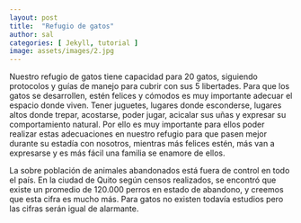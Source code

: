 ```yaml
---
layout: post
title:  "Refugio de gatos"
author: sal
categories: [ Jekyll, tutorial ]
image: assets/images/2.jpg
---
```

Nuestro refugio de gatos tiene capacidad para 20 gatos, siguiendo protocolos y guías de manejo para cubrir con sus 5 libertades. Para que los gatos se desarrollen, estén felices y cómodos es muy importante adecuar el espacio donde viven. Tener juguetes, lugares donde esconderse, lugares altos donde trepar, acostarse, poder jugar, acicalar sus uñas y expresar su comportamiento natural. Por ello es muy importante para ellos poder realizar estas adecuaciones en nuestro refugio para que pasen mejor durante su estadía con nosotros, mientras más felices estén, más van a expresarse y es más fácil una familia se enamore de ellos. 

La sobre población de animales abandonados está fuera de control en todo el país. En la ciudad de Quito según censos realizados, se encontró que existe un promedio de 120.000 perros en estado de abandono, y creemos que esta cifra  es mucho más. Para gatos no existen todavía estudios pero las cifras serán igual de alarmante. 
